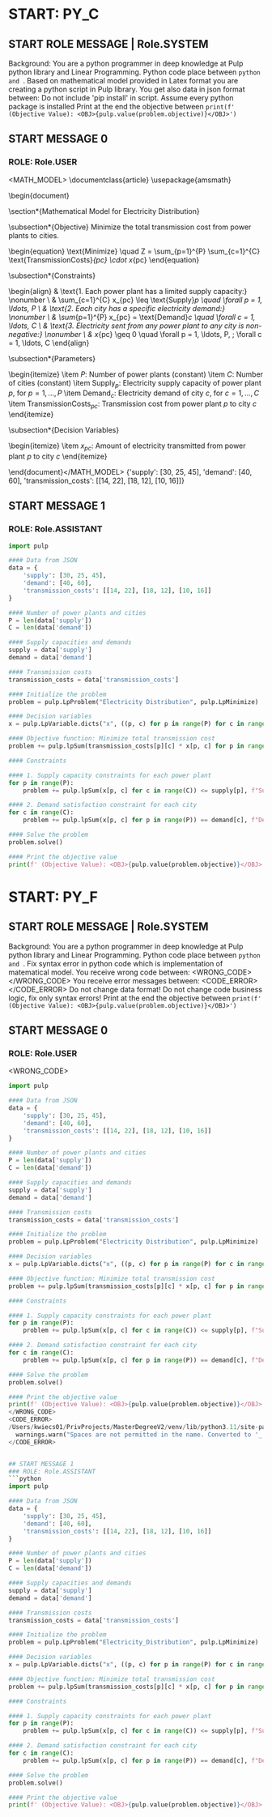 # START: PY_C 
## START ROLE MESSAGE | Role.SYSTEM 
Background: You are a python programmer in deep knowledge at Pulp python library and Linear Programming. Python code place between ```python and ```. Based on mathematical model provided in Latex format you are creating a python script in Pulp library. You get also data in json format between: <DATA></DATA> Do not include 'pip install' in script. Assume every python package is installed Print at the end the objective between <OBJ></OBJ> `print(f' (Objective Value): <OBJ>{pulp.value(problem.objective)}</OBJ>')` 
## START MESSAGE 0 
### ROLE: Role.USER
<MATH_MODEL>
\documentclass{article}
\usepackage{amsmath}

\begin{document}

\section*{Mathematical Model for Electricity Distribution}

\subsection*{Objective}
Minimize the total transmission cost from power plants to cities.

\begin{equation}
\text{Minimize} \quad Z = \sum_{p=1}^{P} \sum_{c=1}^{C} \text{TransmissionCosts}_{pc} \cdot x_{pc}
\end{equation}

\subsection*{Constraints}

\begin{align}
& \text{1. Each power plant has a limited supply capacity:} \nonumber \\
& \sum_{c=1}^{C} x_{pc} \leq \text{Supply}_p \quad \forall p = 1, \ldots, P \\
& \text{2. Each city has a specific electricity demand:} \nonumber \\
& \sum_{p=1}^{P} x_{pc} = \text{Demand}_c \quad \forall c = 1, \ldots, C \\
& \text{3. Electricity sent from any power plant to any city is non-negative:} \nonumber \\
& x_{pc} \geq 0 \quad \forall p = 1, \ldots, P, \; \forall c = 1, \ldots, C
\end{align}

\subsection*{Parameters}

\begin{itemize}
    \item $P$: Number of power plants (constant)
    \item $C$: Number of cities (constant)
    \item $\text{Supply}_p$: Electricity supply capacity of power plant $p$, for $p = 1, \ldots, P$
    \item $\text{Demand}_c$: Electricity demand of city $c$, for $c = 1, \ldots, C$
    \item $\text{TransmissionCosts}_{pc}$: Transmission cost from power plant $p$ to city $c$
\end{itemize}

\subsection*{Decision Variables}

\begin{itemize}
    \item $x_{pc}$: Amount of electricity transmitted from power plant $p$ to city $c$
\end{itemize}

\end{document}</MATH_MODEL>
<DATA>
{'supply': [30, 25, 45], 'demand': [40, 60], 'transmission_costs': [[14, 22], [18, 12], [10, 16]]}</DATA>


## START MESSAGE 1 
### ROLE: Role.ASSISTANT
```python
import pulp

#### Data from JSON
data = {
    'supply': [30, 25, 45],
    'demand': [40, 60],
    'transmission_costs': [[14, 22], [18, 12], [10, 16]]
}

#### Number of power plants and cities
P = len(data['supply'])
C = len(data['demand'])

#### Supply capacities and demands
supply = data['supply']
demand = data['demand']

#### Transmission costs
transmission_costs = data['transmission_costs']

#### Initialize the problem
problem = pulp.LpProblem("Electricity Distribution", pulp.LpMinimize)

#### Decision variables
x = pulp.LpVariable.dicts("x", ((p, c) for p in range(P) for c in range(C)), lowBound=0)

#### Objective function: Minimize total transmission cost
problem += pulp.lpSum(transmission_costs[p][c] * x[p, c] for p in range(P) for c in range(C))

#### Constraints

#### 1. Supply capacity constraints for each power plant
for p in range(P):
    problem += pulp.lpSum(x[p, c] for c in range(C)) <= supply[p], f"Supply_Constraint_{p}"

#### 2. Demand satisfaction constraint for each city
for c in range(C):
    problem += pulp.lpSum(x[p, c] for p in range(P)) == demand[c], f"Demand_Constraint_{c}"

#### Solve the problem
problem.solve()

#### Print the objective value
print(f' (Objective Value): <OBJ>{pulp.value(problem.objective)}</OBJ>')
```

# START: PY_F 
## START ROLE MESSAGE | Role.SYSTEM 
Background: You are a python programmer in deep knowledge at Pulp python library and Linear Programming. Python code place between ```python and ```. Fix syntax error in python code which is implementation of matematical model. You receive wrong code between: <WRONG_CODE></WRONG_CODE> You receive error messages between: <CODE_ERROR></CODE_ERROR> Do not change data format! Do not change code business logic, fix only syntax errors! Print at the end the objective between <OBJ></OBJ> `print(f' (Objective Value): <OBJ>{pulp.value(problem.objective)}</OBJ>')` 
## START MESSAGE 0 
### ROLE: Role.USER
<WRONG_CODE>
```python
import pulp

#### Data from JSON
data = {
    'supply': [30, 25, 45],
    'demand': [40, 60],
    'transmission_costs': [[14, 22], [18, 12], [10, 16]]
}

#### Number of power plants and cities
P = len(data['supply'])
C = len(data['demand'])

#### Supply capacities and demands
supply = data['supply']
demand = data['demand']

#### Transmission costs
transmission_costs = data['transmission_costs']

#### Initialize the problem
problem = pulp.LpProblem("Electricity Distribution", pulp.LpMinimize)

#### Decision variables
x = pulp.LpVariable.dicts("x", ((p, c) for p in range(P) for c in range(C)), lowBound=0)

#### Objective function: Minimize total transmission cost
problem += pulp.lpSum(transmission_costs[p][c] * x[p, c] for p in range(P) for c in range(C))

#### Constraints

#### 1. Supply capacity constraints for each power plant
for p in range(P):
    problem += pulp.lpSum(x[p, c] for c in range(C)) <= supply[p], f"Supply_Constraint_{p}"

#### 2. Demand satisfaction constraint for each city
for c in range(C):
    problem += pulp.lpSum(x[p, c] for p in range(P)) == demand[c], f"Demand_Constraint_{c}"

#### Solve the problem
problem.solve()

#### Print the objective value
print(f' (Objective Value): <OBJ>{pulp.value(problem.objective)}</OBJ>')```
</WRONG_CODE>
<CODE_ERROR>
/Users/kwiecs01/PrivProjects/MasterDegreeV2/venv/lib/python3.11/site-packages/pulp/pulp.py:1298: UserWarning: Spaces are not permitted in the name. Converted to '_'
  warnings.warn("Spaces are not permitted in the name. Converted to '_'")
</CODE_ERROR>


## START MESSAGE 1 
### ROLE: Role.ASSISTANT
```python
import pulp

#### Data from JSON
data = {
    'supply': [30, 25, 45],
    'demand': [40, 60],
    'transmission_costs': [[14, 22], [18, 12], [10, 16]]
}

#### Number of power plants and cities
P = len(data['supply'])
C = len(data['demand'])

#### Supply capacities and demands
supply = data['supply']
demand = data['demand']

#### Transmission costs
transmission_costs = data['transmission_costs']

#### Initialize the problem
problem = pulp.LpProblem("Electricity_Distribution", pulp.LpMinimize)  #### Changed space to underscore

#### Decision variables
x = pulp.LpVariable.dicts("x", ((p, c) for p in range(P) for c in range(C)), lowBound=0)

#### Objective function: Minimize total transmission cost
problem += pulp.lpSum(transmission_costs[p][c] * x[p, c] for p in range(P) for c in range(C))

#### Constraints

#### 1. Supply capacity constraints for each power plant
for p in range(P):
    problem += pulp.lpSum(x[p, c] for c in range(C)) <= supply[p], f"Supply_Constraint_{p}"

#### 2. Demand satisfaction constraint for each city
for c in range(C):
    problem += pulp.lpSum(x[p, c] for p in range(P)) == demand[c], f"Demand_Constraint_{c}"

#### Solve the problem
problem.solve()

#### Print the objective value
print(f' (Objective Value): <OBJ>{pulp.value(problem.objective)}</OBJ>')
```

